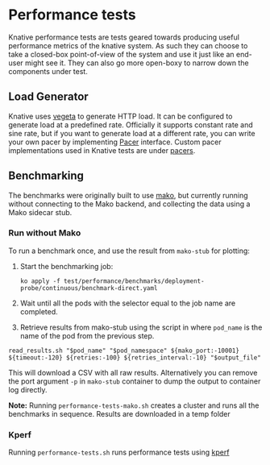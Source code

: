 # Performance tests

Knative performance tests are tests geared towards producing useful performance
metrics of the knative system. As such they can choose to take a closed-box
point-of-view of the system and use it just like an end-user might see it. They
can also go more open-boxy to narrow down the components under test.

## Load Generator

Knative uses [vegeta](https://github.com/tsenart/vegeta/) to generate HTTP load.
It can be configured to generate load at a predefined rate. Officially it
supports constant rate and sine rate, but if you want to generate load at a
different rate, you can write your own pacer by implementing
[Pacer](https://github.com/tsenart/vegeta/blob/e04d9c0df8177e8633bff4afe7b39c2f3a9e7dea/lib/pacer.go#L10)
interface. Custom pacer implementations used in Knative tests are under
[pacers](https://github.com/knative/pkg/tree/main/test/vegeta/pacers).

## Benchmarking

The benchmarks were originally built to use [mako](https://github.com/google/mako), but currently
running without connecting to the Mako backend, and collecting the data using
a Mako sidecar stub.

### Run without Mako

To run a benchmark once, and use the result from `mako-stub` for plotting:

1. Start the benchmarking job:

   `ko apply -f test/performance/benchmarks/deployment-probe/continuous/benchmark-direct.yaml`

1. Wait until all the pods with the selector equal to the job name are completed.

1. Retrieve results from mako-stub using the script in where `pod_name` is the name of the pod from the previous step.

  `read_results.sh "$pod_name" "$pod_namespace" ${mako_port:-10001} ${timeout:-120} ${retries:-100} ${retries_interval:-10} "$output_file"`

   This will download a CSV with all raw results. Alternatively you can remove
   the port argument `-p` in `mako-stub` container to dump the output to
   container log directly.

**Note:** Running `performance-tests-mako.sh` creates a cluster and runs all the benchmarks in sequence. Results are downloaded in a temp folder

### Kperf

Running `performance-tests.sh` runs performance tests using [kperf](https://github.com/knative-sandbox/kperf)
